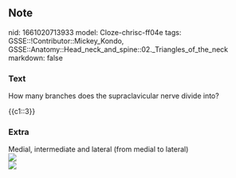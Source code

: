 ## Note
nid: 1661020713933
model: Cloze-chrisc-ff04e
tags: GSSE::!Contributor::Mickey_Kondo, GSSE::Anatomy::Head_neck_and_spine::02._Triangles_of_the_neck
markdown: false

### Text
How many branches does the supraclavicular nerve divide into?
<div>
  {{c1::3}}
</div>

### Extra
<div>
  Medial, intermediate and lateral (from medial to lateral)
</div><img src="80_hx03.jpg">
<div><img src="80_hx01.jpg"></div>
